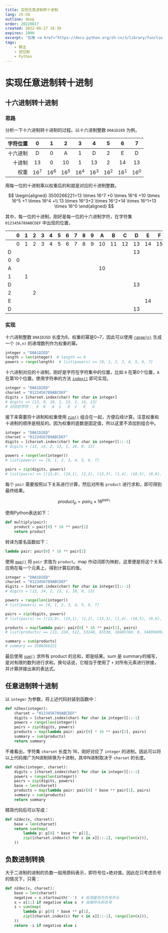 ```yaml
---
title: 实现任意进制转十进制
lang: zh-CN
outline: deep
order: 20220817
created: 2022-08-17 16:39
expires: 1000
excerpt: '仅用 <a href="https://docs.python.org/zh-cn/3/library/functions.html">内置函数</a> 及列表推导式完成任意进制转十进制。本文先分析“从十六进制到十进制”，然后推广到“任意进制到十进制”。'
tags:
    - 算法
    - 进位制
    - Python
---
```


<script setup lang="ts">
import RevisionInfo from "@/components/RevisionInfo.vue";
import SeeAlsoLink from "@/components/SeeAlsoLink.vue";
</script>

# 实现任意进制转十进制

<RevisionInfo indent />

## 十六进制转十进制

### 思路

分析一下十六进制转十进制的过程。以十六进制整数 `D0A1D2ED` 为例，

| 字符位置 |       0        |       1        |       2        |       3        |       4        |       5        |       6        |       7        |
|-----:|:--------------:|:--------------:|:--------------:|:--------------:|:--------------:|:--------------:|:--------------:|:--------------:|
| 十六进制 |       D        |       0        |       A        |       1        |       D        |       2        |       E        |       D        |
|  十进制 |       13       |       0        |       10       |       1        |       13       |       2        |       14       |       13       |
|   权重 | 16<sup>7</sup> | 16<sup>6</sup> | 16<sup>5</sup> | 16<sup>4</sup> | 16<sup>3</sup> | 16<sup>2</sup> | 16<sup>1</sup> | 16<sup>0</sup> |

用每一位的十进制乘以权重后的和就是对应的十进制整数。

$$
\begin{aligned}
3500266221=13 \times 16^7 +0 \times 16^6 +10 \times 16^5 +1 \times 16^4 +\\
13 \times 16^3+2 \times 16^2+14 \times 16^1+13 \times 16^0
\end{aligned}
$$

其中，每一位的十进制，刚好是每一位的十六进制字符，在字符集 `0123456789ABCDEF` 中出现的位置，

|   | 0 | 1 | 2 | 3 | 4 | 5 | 6 | 7 | 8 | 9 | A  | B  | C  | D  | E  | F  |
|:-:|:-:|:-:|:-:|:-:|:-:|:-:|:-:|:-:|:-:|:-:|:--:|:--:|:--:|:--:|:--:|:--:|
|   | 0 | 1 | 2 | 3 | 4 | 5 | 6 | 7 | 8 | 9 | 10 | 11 | 12 | 13 | 14 | 15 |
| D |   |   |   |   |   |   |   |   |   |   |    |    |    | 13 |    |    |
| 0 | 0 |   |   |   |   |   |   |   |   |   |    |    |    |    |    |    |
| A |   |   |   |   |   |   |   |   |   |   | 10 |    |    |    |    |    |
| 1 |   | 1 |   |   |   |   |   |   |   |   |    |    |    |    |    |    |
| D |   |   |   |   |   |   |   |   |   |   |    |    |    | 13 |    |    |
| 2 |   |   | 2 |   |   |   |   |   |   |   |    |    |    |    |    |    |
| E |   |   |   |   |   |   |   |   |   |   |    |    |    |    | 14 |    |
| D |   |   |   |   |   |   |   |   |   |   |    |    |    | 13 |    |    |

### 实现

十六进制整数 `D0A1D2ED` 长度为8，权重的幂是0~7，因此可以使用 [`range(n)`](https://docs.python.org/zh-cn/3/library/functions.html#func-range) 生成一个 `[0,n)` 的递增数列作为权重的幂。

```python
integer = "D0A1D2ED"
length = len(integer)  # length == 8
powers = range(length)  # list(powers) == [0, 1, 2, 3, 4, 5, 6, 7]
```

十六进制对应的十进制，刚好是字符在字符集中的位置，比如 `0` 在第0个位置，`A` 在第10个位置。使用字符串的方法 [`index()`](https://docs.python.org/zh-cn/3/library/stdtypes.html#str.index) 即可实现。

```python
integer = "D0A1D2ED"
charset = "0123456789ABCDEF"
digits = [charset.index(char) for char in integer]
# digits == [13, 0, 10, 1, 13, 2, 14, 13]
# 对应的字符：  D  0   A  1   D  2   E   D
```

接下来需要将十进制和权重使用 [`zip()`](https://docs.python.org/zh-cn/3/library/functions.html#zip) 组合在一起，方便后续计算。注意权重和十进制的顺序是相反的。因为权重的底数是固定值，所以这里不添加到组合中。

```python
integer = "D0A1D2ED"
charset = "0123456789ABCDEF"
digits = [charset.index(char) for char in integer][::-1]
# digits = [13, 14, 2, 13, 1, 10, 0, 13]

powers = range(len(integer))
# list(powers) == [0, 1, 2, 3, 4, 5, 6, 7]

pairs = zip(digits, powers)
# list(pairs) == [(13,0), (14,1), (2,2), (13,3), (1,4), (10,5), (0,6), (13,7)]
```

每个 `pair` 需要按照以下关系进行计算，然后对所有 `product` 进行求和，即可得到最终结果。

$$
product_p = pair_0 \times 16^{pair_1}
$$

使用Python表达如下：

```python
def multiply(pair):
    product = pair[0] * 16 ** pair[1]
    return product
```

转译为匿名函数如下：

```python
lambda pair: pair[0] * 16 ** pair[1]
```

使用 [`map()`](https://docs.python.org/zh-cn/3/library/functions.html#map) 将 `pair` 求值为 `product`。map 作动词即为映射，这里便是将这个关系应用在每一个元素上，得到计算后的值。

```python
integer = "D0A1D2ED"
charset = "0123456789ABCDEF"
digits = [charset.index(char) for char in integer][::-1]
# digits = [13, 14, 2, 13, 1, 10, 0, 13]

powers = range(len(integer))
# list(powers) == [0, 1, 2, 3, 4, 5, 6, 7]

pairs = zip(digits, powers)
# list(pairs) == [(13,0), (14,1), (2,2), (13,3), (1,4), (10,5), (0,6), (13,7)]

products = map(lambda pair: pair[0] * 16 ** pair[1], pairs)
# list(products) == [13, 224, 512, 53248, 65536, 10485760, 0, 3489660928]

summary = sum(products)
# summary == 3500266221
```

最后使用 [`sum()`](https://docs.python.org/zh-cn/3/library/functions.html#sum) 求所有 product 的总和，即是结果。sum 是 summary的缩写，是对有限的数列进行求和。换句话说，它相当于使用了 `+` 对所有元素进行拼接，并计算拼接出来的表达式。

## 任意进制转十进制

以 `integer` 为参数，将上述代码封装到函数中：

```python
def n2hex(integer):
    charset = "0123456789ABCDEF"
    digits = [charset.index(char) for char in integer][::-1]
    powers = range(len(integer))
    pairs = zip(digits, powers)
    products = map(lambda pair: pair[0] * 16 ** pair[1], pairs)
    summary = sum(products)
    return summary
```

不难看出，字符集 `charset` 长度为 16，刚好对应了 `integer` 的进制。因此可以将以上代码推广为N进制转换为十进制，其中N进制取决于 `charset` 的长度。

```python
def n2dec(integer, charset):
    digits = [charset.index(char) for char in integer][::-1]
    powers = range(len(integer))
    pairs = zip(digits, powers)
    base = len(charset)
    products = map(lambda pair: pair[0] * base ** pair[1], pairs)
    summary = sum(products)
    return summary
```

精简代码后可以写成：

```python
def n2dec(x, charset):
    base = len(charset)
    return sum(map(
        lambda p: p[0] * base ** p[1],
        zip([charset.index(c) for c in x][::-1], range(len(x))),
    ))
```

## 负数进制转换

大于二进制的进制的负数一般用原码表示，即符号位+绝对值。因此在只考虑负号的情况下，只需：

```python
def n2dec(x, charset):
    base = len(charset)
    negative = x.startswith('-')  # 检测是否为负号开头
    x = x[1:] if negative else x  # 去掉开头的负号
    i = sum(map(
        lambda p: p[0] * base ** p[1],
        zip([charset.index(c) for c in x][::-1], range(len(x))),
    ))
    return -i if negative else i
```
